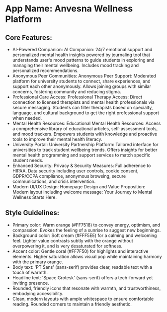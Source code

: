 # **App Name**: Anvesna Wellness Platform

## Core Features:

- AI-Powered Companion: AI Companion: 24/7 emotional support and personalized mental health insights powered by journaling tool that understands user's mood patterns to guide students in exploring and managing their mental wellbeing. Includes mood tracking and personalized recommendations.
- Anonymous Peer Communities: Anonymous Peer Support: Moderated platform for university students to connect, share experiences, and support each other anonymously. Allows joining groups with similar concerns, fostering community and reducing stigma.
- Professional Care Access: Professional Therapy Access: Direct connection to licensed therapists and mental health professionals via secure messaging. Students can filter therapists based on specialty, language, and cultural background to get the right professional support when needed.
- Mental Health Resources: Educational Mental Health Resources: Access a comprehensive library of educational articles, self-assessment tools, and mood trackers. Empowers students with knowledge and proactive tools to improve their mental health literacy.
- University Portal: University Partnership Platform: Tailored interface for universities to track student wellbeing trends. Offers insights for better mental health programming and support services to match specific student needs.
- Enhanced Security: Privacy & Security Measures: Full adherence to HIPAA. Data security including user controls, cookie consent, GDPR/CCPA compliance, anonymous browsing, secure communications, and crisis intervention.
- Modern UI/UX Design: Homepage Design and Value Proposition: Modern layout including welcome message: Your Journey to Mental Wellness Starts Here.

## Style Guidelines:

- Primary color: Warm orange (#FF7518) to convey energy, optimism, and compassion. Evokes the feeling of a sunrise to suggest new beginnings.
- Background color: Soft cream (#FFF5EE) for a calming and welcoming feel. Lighter value contrasts subtly with the orange without overpowering it, and is very desaturated for softness.
- Accent color: Gentle coral (#FF7F50) for highlights and interactive elements. Higher saturation allows visual pop while maintaining harmony with the primary orange.
- Body text: 'PT Sans' (sans-serif) provides clear, readable text with a touch of warmth.
- Headline text: 'Space Grotesk' (sans-serif) offers a tech-forward yet inviting presence.
- Rounded, friendly icons that resonate with warmth, and trustworthiness, embodying accessibility.
- Clean, modern layouts with ample whitespace to ensure comfortable reading. Rounded corners to maintain a friendly aesthetic.
